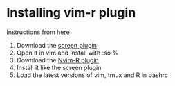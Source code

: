 # Installing vim-r plugin

Instructions from [here](http://manuals.bioinformatics.ucr.edu/home/programming-in-r/vim-r)

1. Download the [screen plugin](https://www.vim.org/scripts/script.php?script_id=2711)
2. Open it in vim and install with :so %
3. Download the [Nvim-R plugin](https://www.vim.org/scripts/script.php?script_id=2628)
4. Install it like the screen plugin
5. Load the latest versions of vim, tmux and R in bashrc



